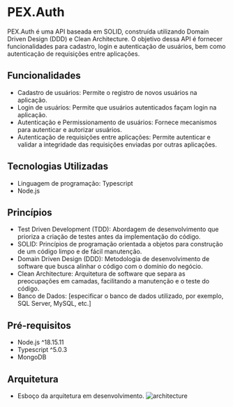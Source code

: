 # PEX.Auth

PEX.Auth é uma API baseada em SOLID, construída utilizando Domain Driven Design (DDD) e Clean Architecture. O objetivo dessa API é fornecer funcionalidades para cadastro, login e autenticação de usuários, bem como autenticação de requisições entre aplicações.

## Funcionalidades

- Cadastro de usuários: Permite o registro de novos usuários na aplicação.
- Login de usuários: Permite que usuários autenticados façam login na aplicação.
- Autenticação e Permissionamento de usuários: Fornece mecanismos para autenticar e autorizar usuários.
- Autenticação de requisições entre aplicações: Permite autenticar e validar a integridade das requisições enviadas por outras aplicações.

## Tecnologias Utilizadas

- Linguagem de programação: Typescript
- Node.js

## Princípios
- Test Driven Development (TDD): Abordagem de desenvolvimento que prioriza a criação de testes antes da implementação do código.
- SOLID: Princípios de programação orientada a objetos para construção de um código limpo e de fácil manutenção.
- Domain Driven Design (DDD): Metodologia de desenvolvimento de software que busca alinhar o código com o domínio do negócio.
- Clean Architecture: Arquitetura de software que separa as preocupações em camadas, facilitando a manutenção e o teste do código.
- Banco de Dados: [especificar o banco de dados utilizado, por exemplo, SQL Server, MySQL, etc.]

## Pré-requisitos

- Node.js ^18.15.11
- Typescript ^5.0.3
- MongoDB

## Arquitetura
- Esboço da arquitetura em desenvolvimento.
![architecture](https://github.com/rtisolucoesdesoftware/PEX.Auth/assets/78372916/8bea8e1a-3844-4ff9-ba07-f09125763e53)